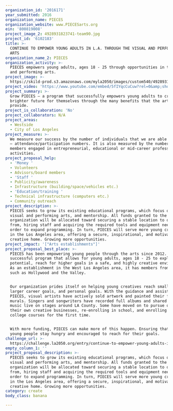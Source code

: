 ```yaml
---
organization_id: '2016171'
year_submitted: 2016
organization_name: PIECES
organization_website: www.PIECESarts.org
ein: '800819008'
project_image_2: 4928931823741-team90.jpg
project_id: '6102183'
title: >-
  CONTINUE TO EMPOWER YOUNG ADULTS IN L.A. THROUGH THE VISUAL AND PERFORMING
  ARTS
organization_name_2: PIECES
organization_activity: >-
  PIECES empowers young adults, ages 18 - 25 through opportunities in the visual
  and performing arts.
project_image: >-
  https://skild-prod.s3.amazonaws.com/myla2050/images/custom540/4928931823741-team90.jpg
project_video: 'https://www.youtube.com/embed/5fIYqcCuCuw?rel=0&amp;showinfo=0'
project_summary: >-
  Grow PIECES – a program that successfully empowers young adults to create a
  brighter future for themselves through the many benefits that the arts
  provide.
project_is_collaboration: 'No'
project_collaborators: N/A
project_areas:
  - Westside
  - City of Los Angeles
project_measure: >-
  We measure our success by the number of individuals that we are able to serve
  – attendance/participation numbers. It is also measured by the number of
  members engaged in entrepreneurial, educational or mid-career professional
  activities.
project_proposal_help:
  - 'Money '
  - Volunteers
  - Advisors/board members
  - 'Staff '
  - Publicity/awareness
  - Infrastructure (building/space/vehicles etc.)
  - 'Education/training '
  - Technical infrastructure (computers etc.)
  - Community outreach
project_description: >-
  PIECES seeks to grow its existing educational programs, which focus on the
  visual and performing arts, and mentorship. All funds granted to the
  organization will be allocated toward securing a stable location to operate
  from, hiring staff and acquiring the required tools and equipment needed in
  order to expand programming. In turn, PIECES will serve more young creatives
  in the Los Angeles area, offering a secure, inspirational, and motivational
  creative home. Growing more opportunities.
project_impact: '["Arts establishments"]'
project_proposal_best_place: >-
  PIECES has been empowering young people through the arts since 2012. It is a
  successful program that allows for young adults, ages 18 - 25 to explore their
  potential, reach for higher goals in a safe, and highly creative environment.
  As an establishment in the West Los Angeles area, it has members from areas
  such as Hollywood and the Valley. 


  Our organization prides itself on helping young creatives reach small and
  larger career goals, and personal goals. With the guidance and assistance of
  PIECES, visual artists have actively sold artwork and painted their first
  murals. Singers and songwriters have recorded full albums and shared their
  music live on stages around LA County. Some have moved on to pursue owning
  their own creative businesses, re-enrolling in school, and enrolling in
  college courses for the first time.


  With more funding, PIECES can make more of this happen. Ensuring that more
  young people stay hungry and encouraged to reach for their goals.
challenge_url: >-
  https://challenge.la2050.org/entry/continue-to-empower-young-adults-in-l-a-through-the-visual-and-performing-arts
empty_column_1: ''
project_proposal_description: >-
  PIECES seeks to grow its existing educational programs, which focus on the
  visual and performing arts, and mentorship. All funds granted to the
  organization will be allocated toward securing a stable location to operate
  from, hiring staff and acquiring the required tools and equipment needed in
  order to expand programming. In turn, PIECES will serve more young creatives
  in the Los Angeles area, offering a secure, inspirational, and motivational
  creative home. Growing more opportunities.
category: create
body_class: banana

---
```

